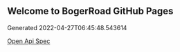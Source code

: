 ## Welcome to BogerRoad GitHub Pages

Generated 2022-04-27T06:45:48.543614

[Open Api Spec](./openapi.yaml)
